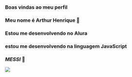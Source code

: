 ### Boas vindas ao meu perfil

### Meu nome é Arthur Henrique 🐐

### Estou me desenvolvendo no Alura
### estou me desenvolvendo na linguagem JavaScript

### *MESSI*  🐐
 
![](https://media.tenor.com/LD-Bgk2DQPoAAAAi/messi-copa-del-mundo-2022.gif)

